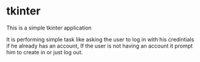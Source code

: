# tkinter
This is a simple tkinter application

It is performing simple task like asking the user to log in with his credintials if he already has an account, If the user is not having an account
it prompt him to create in or just log out.

